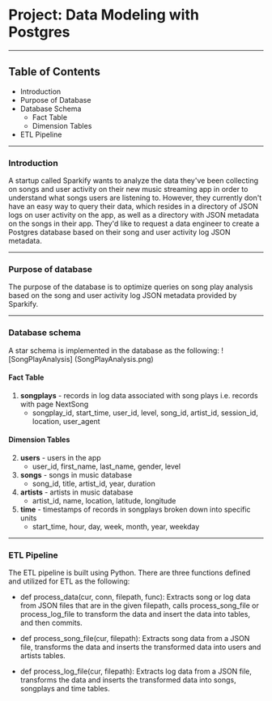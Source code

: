 # Project: Data Modeling with Postgres
***

## Table of Contents
* Introduction
* Purpose of Database
* Database Schema
    * Fact Table
    * Dimension Tables
* ETL Pipeline
***

### Introduction
A startup called Sparkify wants to analyze the data they've been collecting on songs and user activity on their new music streaming app in order to understand what songs users are listening to. However, they currently don't have an easy way to query their data, which resides in a directory of JSON logs on user activity on the app, as well as a directory with JSON metadata on the songs in their app. They'd like to request a data engineer to create a Postgres database based on their song and user activity log JSON metadata.
***

### Purpose of database
The purpose of the database is to optimize queries on song play analysis based on the song and user activity log JSON metadata provided by Sparkify. 
***

### Database schema
A star schema is implemented in the database as the following:
![SongPlayAnalysis] (SongPlayAnalysis.png)

#### Fact Table
1. **songplays** - records in log data associated with song plays i.e. records with page NextSong
    * songplay_id, start_time, user_id, level, song_id, artist_id, session_id, location, user_agent
    
#### Dimension Tables
2. **users** - users in the app
    * user_id, first_name, last_name, gender, level
3. **songs** - songs in music database
    * song_id, title, artist_id, year, duration
4. **artists** - artists in music database
    * artist_id, name, location, latitude, longitude
5. **time** - timestamps of records in songplays broken down into specific units
    * start_time, hour, day, week, month, year, weekday
***

### ETL Pipeline
The ETL pipeline is built using Python. There are three functions defined and utilized for ETL as the following:
* def process_data(cur, conn, filepath, func):
Extracts song or log data from JSON files that are in the given filepath, calls process_song_file or process_log_file to transform the data and insert the data into tables, and then commits. 

* def process_song_file(cur, filepath):
Extracts song data from a JSON file, transforms the data and inserts the transformed data into users and artists tables.

* def process_log_file(cur, filepath):
Extracts log data from a JSON file, transforms the data and inserts the transformed data into songs, songplays and time tables.
